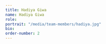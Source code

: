 ```yaml
---
title: Hadiya Giwa
name: Hadiya Giwa
role: 
portrait: "/media/team-members/hadiya.jpg"
bio: 
order-number: 2
---
```


